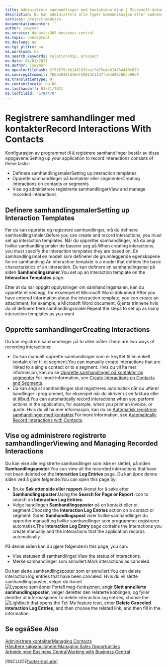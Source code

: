 ```yaml
---
title: Administrere samhandlinger med kontaktene dine | Microsoft-dokumentasjon
description: Du kan administrere alle typer kommunikasjon eller samhandlinger mellom selskapet og kontaktene dine, for eksempel brev, telefonsamtaler, møter og så videre.
services: project-madeira
documentationcenter: ''
author: jswymer
ms.service: dynamics365-business-central
ms.topic: conceptual
ms.devlang: na
ms.tgt_pltfrm: na
ms.workload: na
ms.search.keywords: relationship, prospect
ms.date: 04/01/2021
ms.author: jswymer
ms.openlocfilehash: 2f51679cfb1481632ea1f425e4a614764410c679
ms.sourcegitcommit: 766e2840fd16efb901d211d7fa64d96766ac99d9
ms.translationtype: HT
ms.contentlocale: nb-NO
ms.lasthandoff: 03/31/2021
ms.locfileid: "5784470"
---
```

# <a name="record-interactions-with-contacts"></a><span data-ttu-id="40f85-103">Registrere samhandlinger med kontakter</span><span class="sxs-lookup"><span data-stu-id="40f85-103">Record Interactions With Contacts</span></span>
<span data-ttu-id="40f85-104">Konfigurasjon av programmet til å registrere samhandlinger består av disse oppgavene:</span><span class="sxs-lookup"><span data-stu-id="40f85-104">Setting up your application to record interactions consists of these tasks:</span></span>

* <span data-ttu-id="40f85-105">Definere samhandlingsmaler</span><span class="sxs-lookup"><span data-stu-id="40f85-105">Setting up interaction templates</span></span>  
* <span data-ttu-id="40f85-106">Opprette samhandlinger på kontakter eller segmenter</span><span class="sxs-lookup"><span data-stu-id="40f85-106">Creating interactions on contacts or segments</span></span>  
* <span data-ttu-id="40f85-107">Vise og administrere registrerte samhandlinger</span><span class="sxs-lookup"><span data-stu-id="40f85-107">View and manage recorded interactions</span></span>  

##  <a name="setting-up-interaction-templates"></a><span data-ttu-id="40f85-108">Definere samhandlingsmaler</span><span class="sxs-lookup"><span data-stu-id="40f85-108">Setting up Interaction Templates</span></span>
<span data-ttu-id="40f85-109">Før du kan opprette og registrere samhandlinger, må du definere samhandlingsmaler.</span><span class="sxs-lookup"><span data-stu-id="40f85-109">Before you can create and record interactions, you must set up interaction templates.</span></span> <span data-ttu-id="40f85-110">Når du oppretter samhandlinger, må du angi hvilke samhandlingsmaler de baserer seg på.</span><span class="sxs-lookup"><span data-stu-id="40f85-110">When creating interactions, you must specify the interaction templates they are based on.</span></span> <span data-ttu-id="40f85-111">En samhandlingsmal en modell som definerer de grunnleggende egenskapene for en samhandling.</span><span class="sxs-lookup"><span data-stu-id="40f85-111">An interaction template is a model that defines the basic characteristics of an interaction.</span></span>
<span data-ttu-id="40f85-112">Du kan definere en samhandlingsmal på siden **Samhandlingsmaler**.</span><span class="sxs-lookup"><span data-stu-id="40f85-112">You set up an interaction template on the **Interaction Templates** page.</span></span>

<span data-ttu-id="40f85-113">Etter at du har oppgitt opplysninger om samhandlingsmalen, kan du opprette et vedlegg, for eksempel et Microsoft Word-dokument.</span><span class="sxs-lookup"><span data-stu-id="40f85-113">After you have entered information about the interaction template, you can create an attachment, for example, a Microsoft Word document.</span></span> <span data-ttu-id="40f85-114">Gjenta trinnene hvis du vil definere flere samhandlingsmaler.</span><span class="sxs-lookup"><span data-stu-id="40f85-114">Repeat the steps to set up as many interaction templates as you want.</span></span>  

## <a name="creating-interactions"></a><span data-ttu-id="40f85-115">Opprette samhandlinger</span><span class="sxs-lookup"><span data-stu-id="40f85-115">Creating Interactions</span></span>
<span data-ttu-id="40f85-116">Du kan registrere samhandlinger på to ulike måter:</span><span class="sxs-lookup"><span data-stu-id="40f85-116">There are two ways of recording interactions:</span></span>

* <span data-ttu-id="40f85-117">Du kan manuelt opprette samhandlinger som er knyttet til en enkelt kontakt eller til et segment.</span><span class="sxs-lookup"><span data-stu-id="40f85-117">You can manually create interactions that are linked to a single contact or to a segment.</span></span> <span data-ttu-id="40f85-118">Hvis du vil ha mer informasjon, kan du se [Opprette samhandlinger på kontakter og segmenter](marketing-how-create-interactions.md).</span><span class="sxs-lookup"><span data-stu-id="40f85-118">For more information, see [Create Interactions on Contacts and Segments](marketing-how-create-interactions.md).</span></span>  
* <span data-ttu-id="40f85-119">Du kan angi at samhandlinger skal registreres automatisk når du utfører handlinger i programmet, for eksempel når du skriver ut en faktura eller et tilbud.</span><span class="sxs-lookup"><span data-stu-id="40f85-119">You can automatically record interactions when you perform actions in the application, for example, when you print an invoice, or quote.</span></span> <span data-ttu-id="40f85-120">Hvis du vil ha mer informasjon, kan du se [Automatisk registrere samhandlinger med kontakter](marketing-auto-record-interactions.md).</span><span class="sxs-lookup"><span data-stu-id="40f85-120">For more information, see [Automatically Record Interactions with Contacts](marketing-auto-record-interactions.md).</span></span>

## <a name="viewing-and-managing-recorded-interactions"></a><span data-ttu-id="40f85-121">Vise og administrere registrerte samhandlinger</span><span class="sxs-lookup"><span data-stu-id="40f85-121">Viewing and Managing Recorded Interactions</span></span>
<span data-ttu-id="40f85-122">Du kan vise alle registrerte samhandlinger som ikke er slettet, på siden **Samhandlingsposter**.</span><span class="sxs-lookup"><span data-stu-id="40f85-122">You can view all the recorded interactions that have not been deleted on the **Interaction Log Entries** page.</span></span> <span data-ttu-id="40f85-123">Du kan åpne denne siden ved å gjøre følgende:</span><span class="sxs-lookup"><span data-stu-id="40f85-123">You can open this page by:</span></span>

* <span data-ttu-id="40f85-124">Bruke **Søk etter side eller rapport**-ikonet for å søke etter **Samhandlingsposter**.</span><span class="sxs-lookup"><span data-stu-id="40f85-124">Using the **Search for Page or Report** icon to search on **Interaction Log Entries**.</span></span>
* <span data-ttu-id="40f85-125">Velge handlingen **Samhandlingsposter** på en kontakt eller et segment.</span><span class="sxs-lookup"><span data-stu-id="40f85-125">Choosing the **Interaction Log Entries** action on a contact or segment.</span></span>
  <span data-ttu-id="40f85-126">Siden **Samhandlingspost** viser hvilke samhandlinger du oppretter manuelt og hvilke samhandlinger som programmet registrerer automatisk.</span><span class="sxs-lookup"><span data-stu-id="40f85-126">The **Interaction Log Entry** page contains the interactions you create manually and the interactions that the application records automatically.</span></span>

<span data-ttu-id="40f85-127">På denne siden kan du gjøre følgende:</span><span class="sxs-lookup"><span data-stu-id="40f85-127">In this page, you can:</span></span>

* <span data-ttu-id="40f85-128">Vise statusen til samhandlinger.</span><span class="sxs-lookup"><span data-stu-id="40f85-128">View the status of interactions.</span></span>
* <span data-ttu-id="40f85-129">Merke samhandlinger som annullert.</span><span class="sxs-lookup"><span data-stu-id="40f85-129">Mark interactions as canceled.</span></span>

<span data-ttu-id="40f85-130">Du kan slette samhandlingsposter som er annullert.</span><span class="sxs-lookup"><span data-stu-id="40f85-130">You can delete interaction log entries that have been canceled.</span></span> <span data-ttu-id="40f85-131">Hvis du vil slette samhandlingsposter, velger du ikonet ![Lyspære som åpner Fortell meg-funksjonen](media/ui-search/search_small.png "Fortell hva du vil gjøre"), angir **Slett annullerte samhandlingsposter**, velger deretter den relaterte koblingen, og fyller deretter ut informasjonen.</span><span class="sxs-lookup"><span data-stu-id="40f85-131">To delete interaction log entries, choose the ![Lightbulb that opens the Tell Me feature](media/ui-search/search_small.png "Tell me what you want to do") icon, enter **Delete Canceled Interaction Log Entries**, and then choose the related link, and then fill in the information.</span></span>

## <a name="see-also"></a><span data-ttu-id="40f85-132">Se også</span><span class="sxs-lookup"><span data-stu-id="40f85-132">See Also</span></span>
[<span data-ttu-id="40f85-133">Administrere kontakter</span><span class="sxs-lookup"><span data-stu-id="40f85-133">Managing Contacts</span></span>](marketing-contacts.md)  
[<span data-ttu-id="40f85-134">Håndtere salgsmuligheter</span><span class="sxs-lookup"><span data-stu-id="40f85-134">Managing Sales Opportunities</span></span>](marketing-manage-sales-opportunities.md)  
[<span data-ttu-id="40f85-135">Arbeide med Business Central</span><span class="sxs-lookup"><span data-stu-id="40f85-135">Working with Business Central</span></span>](ui-work-product.md)  


[!INCLUDE[footer-include](includes/footer-banner.md)]